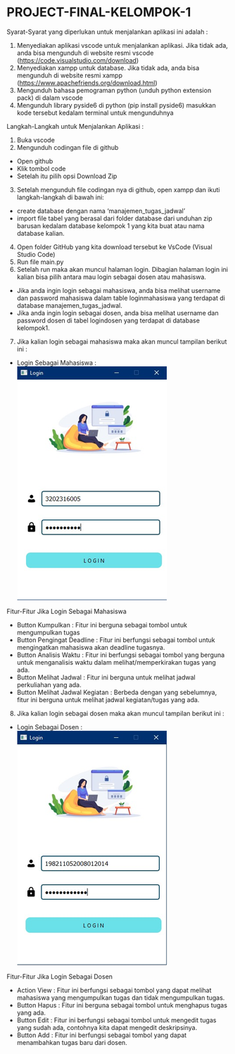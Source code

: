 # PROJECT-FINAL-KELOMPOK-1
Syarat-Syarat yang diperlukan untuk menjalankan aplikasi ini adalah : 
1.	Menyediakan aplikasi vscode untuk menjalankan aplikasi.
Jika tidak ada, anda bisa mengunduh di website resmi vscode (https://code.visualstudio.com/download)
2.	Menyediakan xampp untuk database.
Jika tidak ada, anda bisa mengunduh di website resmi xampp (https://www.apachefriends.org/download.html)
3.	Mengunduh bahasa pemograman python (unduh python extension pack) di dalam vscode
4.	Mengunduh library pyside6 di python (pip install pyside6) masukkan kode tersebut kedalam terminal untuk mengunduhnya

Langkah-Langkah untuk Menjalankan Aplikasi :
1.	Buka vscode 
2.	Mengunduh codingan file di github 
   -	Open github
   -	Klik tombol code
   -	Setelah itu pilih opsi Download Zip
3.	Setelah mengunduh file codingan nya di github, open xampp dan ikuti langkah-langkah di bawah ini:
   - create database dengan nama ‘manajemen_tugas_jadwal’ 
   - import file tabel yang berasal dari folder database dari unduhan zip barusan kedalam database kelompok 1 yang kita           buat atau nama database kalian. 
4.	Open folder GitHub yang kita download tersebut ke VsCode (Visual Studio Code)
5.	Run file main.py
6.	Setelah run maka akan muncul halaman login. Dibagian halaman login ini kalian bisa pilih antara mau login sebagai dosen atau mahasiswa. 
-	Jika anda ingin login sebagai mahasiswa, anda bisa melihat username dan password mahasiswa dalam table loginmahasiswa yang terdapat di database manajemen_tugas_jadwal. 
-	Jika anda ingin login sebagai dosen, anda bisa melihat username dan password dosen di tabel logindosen yang terdapat di database kelompok1.
7.	Jika kalian login sebagai mahasiswa maka akan muncul tampilan berikut ini :
- Login Sebagai Mahasiswa : ![alt text](https://github.com/sariputriani/PROJECT-FINAL-KELOMPOK-1/blob/main/gambar_readme/WhatsApp%20Image%202025-01-10%20at%2018.27.01_7e6f05dc.jpg?raw=true)

Fitur-Fitur Jika Login Sebagai Mahasiswa
 -	Button Kumpulkan :
   Fitur ini berguna sebagai tombol untuk mengumpulkan tugas
 -	Button Pengingat Deadline :
   Fitur ini berfungsi sebagai tombol untuk mengingatkan mahasiswa akan deadline tugasnya.
 -	Button Analisis Waktu :
   Fitur ini berfungsi sebagai tombol yang berguna untuk menganalisis waktu dalam melihat/memperkirakan tugas yang ada.
 -	Button Melihat Jadwal :
   Fitur ini berguna untuk melihat jadwal perkuliahan yang ada.
 -	Button Melihat Jadwal Kegiatan :
   Berbeda dengan yang sebelumnya, fitur ini berguna untuk melihat jadwal kegiatan/tugas yang ada.
 
8.	Jika kalian login sebagai dosen maka akan muncul tampilan berikut ini :
- Login Sebagai Dosen : ![alt text](https://github.com/sariputriani/PROJECT-FINAL-KELOMPOK-1/blob/main/gambar_readme/WhatsApp%20Image%202025-01-10%20at%2020.24.19_a3a3b8e9.jpg?raw=true)

Fitur-Fitur Jika Login Sebagai Dosen
 -	Action View :
   Fitur ini berfungsi sebagai tombol yang dapat melihat mahasiswa yang mengumpulkan tugas dan tidak mengumpulkan tugas.
 -	Button Hapus :
   Fitur ini berguna sebagai tombol untuk menghapus tugas yang ada.
 -	Button Edit :
   Fitur ini berfungsi sebagai tombol untuk mengedit tugas yang sudah ada, contohnya kita dapat mengedit deskripsinya.
 -	Button Add :
   Fitur ini berfungsi sebagai tombol yang dapat menambahkan tugas baru dari dosen. 

